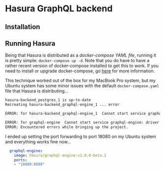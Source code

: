 # Hasura GraphQL backend

## Installation

## Running Hasura

Being that Hasura is distributed as a _docker-compose YAML file_, running it is pretty simple: `docker-compose up -d`. Note that you do have to have a rather recent version of docker-compose installed
to get this to work. If you need to install or upgrade docker-compose, go [here](https://docs.docker.com/compose/overview/) for more information.

This technique worked out of the box for my MacBook Pro system, but my Ubuntu system has some minor issues with the default `docker-compose.yaml` file that Hasura is distributing...

```bash
hasura-backend_postgres_1 is up-to-date
Recreating hasura-backend_graphql-engine_1 ... error

ERROR: for hasura-backend_graphql-engine_1  Cannot start service graphql-engine: driver failed programming external connectivity on endpoint hasura-backend_graphql-engine_1 (e2ae180732480bf59ffbd8848895528a1408e4087bedcfc8936b9e1eaaffeb1c): Error starting userland proxy: listen tcp 0.0.0.0:8080: bind: address already in use

ERROR: for graphql-engine  Cannot start service graphql-engine: driver failed programming external connectivity on endpoint hasura-backend_graphql-engine_1 (e2ae180732480bf59ffbd8848895528a1408e4087bedcfc8936b9e1eaaffeb1c): Error starting userland proxy: listen tcp 0.0.0.0:8080: bind: address already in use
ERROR: Encountered errors while bringing up the project.
```

I ended up setting the port forwarding to port 18080 on my Ubuntu system and everything works fine now...

```yaml
  graphql-engine:
    image: hasura/graphql-engine:v1.0.0-beta.2
    ports:
    - "18080:8080"
```
